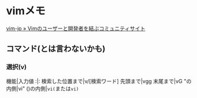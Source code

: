 # vimメモ
[vim\-jp » Vimのユーザーと開発者を結ぶコミュニティサイト](http://vim-jp.org/)

## コマンド(とは言わないかも)

### 選択(v)

機能|入力値
:|:
検索した位置まで|v/[検索ワード]
先頭まで|vgg
末尾まで|vG
"の内側|vi"
()の内側|`vi(`または`vi)`
